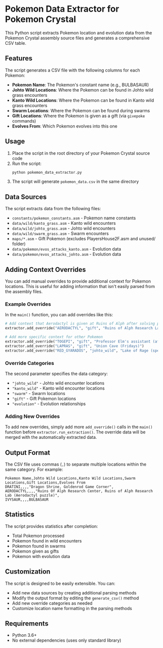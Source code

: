 # Pokemon Data Extractor for Pokemon Crystal

This Python script extracts Pokemon location and evolution data from the Pokemon Crystal assembly source files and generates a comprehensive CSV table.

## Features

The script generates a CSV file with the following columns for each Pokemon:
- **Pokemon Name**: The Pokemon's constant name (e.g., BULBASAUR)
- **Johto Wild Locations**: Where the Pokemon can be found in Johto wild grass encounters
- **Kanto Wild Locations**: Where the Pokemon can be found in Kanto wild grass encounters
- **Swarm Locations**: Where the Pokemon can be found during swarms
- **Gift Locations**: Where the Pokemon is given as a gift (via `givepoke` commands)
- **Evolves From**: Which Pokemon evolves into this one

## Usage

1. Place the script in the root directory of your Pokemon Crystal source code
2. Run the script:
   ```bash
   python pokemon_data_extractor.py
   ```
3. The script will generate `pokemon_data.csv` in the same directory

## Data Sources

The script extracts data from the following files:
- `constants/pokemon_constants.asm` - Pokemon name constants
- `data/wild/kanto_grass.asm` - Kanto wild encounters
- `data/wild/johto_grass.asm` - Johto wild encounters  
- `data/wild/swarm_grass.asm` - Swarm encounters
- `maps/*.asm` - Gift Pokemon (excludes PlayersHouse2F.asm and unused/ folder)
- `data/pokemon/evos_attacks_kanto.asm` - Evolution data
- `data/pokemon/evos_attacks_johto.asm` - Evolution data

## Adding Context Overrides

You can add manual overrides to provide additional context for Pokemon locations. This is useful for adding information that isn't easily parsed from the assembly files.

### Example Overrides

In the `main()` function, you can add overrides like this:

```python
# Add context that Aerodactyl is given at Ruins of Alph after solving puzzle
extractor.add_override("AERODACTYL", "gift", "Ruins of Alph Research Lab (Aerodactyl puzzle)")

# Add more specific context for other Pokemon
extractor.add_override("TOGEPI", "gift", "Professor Elm's assistant (after completing Pokedex)")
extractor.add_override("LAPRAS", "gift", "Union Cave (Fridays)")
extractor.add_override("RED_GYARADOS", "johto_wild", "Lake of Rage (special encounter)")
```

### Override Categories

The second parameter specifies the data category:
- `"johto_wild"` - Johto wild encounter locations
- `"kanto_wild"` - Kanto wild encounter locations
- `"swarm"` - Swarm locations  
- `"gift"` - Gift Pokemon locations
- `"evolution"` - Evolution relationships

### Adding New Overrides

To add new overrides, simply add more `add_override()` calls in the `main()` function before `extractor.run_extraction()`. The override data will be merged with the automatically extracted data.

## Output Format

The CSV file uses commas (`,`) to separate multiple locations within the same category. For example:

```csv
Pokemon Name,Johto Wild Locations,Kanto Wild Locations,Swarm Locations,Gift Locations,Evolves From
DRATINI,,,,"Dragon Shrine, Goldenrod Game Corner",
AERODACTYL,,,,"Ruins Of Alph Research Center, Ruins of Alph Research Lab (Aerodactyl puzzle)",
IVYSAUR,,,,BULBASAUR
```

## Statistics

The script provides statistics after completion:
- Total Pokemon processed
- Pokemon found in wild encounters
- Pokemon found in swarms
- Pokemon given as gifts
- Pokemon with evolution data

## Customization

The script is designed to be easily extensible. You can:
- Add new data sources by creating additional parsing methods
- Modify the output format by editing the `generate_csv()` method
- Add new override categories as needed
- Customize location name formatting in the parsing methods

## Requirements

- Python 3.6+
- No external dependencies (uses only standard library)
